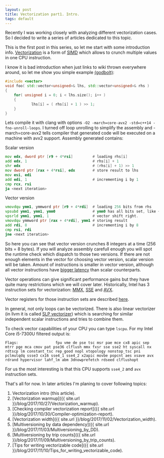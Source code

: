 ```yaml
---
layout: post
title: Vectorization part1. Intro.
tags: default
---
```


Recently I was working closely with analyzing different vectorization cases. So I decided to write a series of articles dedicated to this topic.

This is the first post in this series, so let me start with some introduction info. [Vectorization](https://stackoverflow.com/questions/1422149/what-is-vectorization) is a form of [SIMD](https://en.wikipedia.org/wiki/SIMD) which allows to crunch multiple values in one CPU instruction.

I know it is bad introduction when just links to wiki thrown everywhere around, so let me show you simple example [(godbolt)](https://godbolt.org/#g:!((g:!((g:!((h:codeEditor,i:(j:1,source:'%23include+%3Cvector%3E%0Avoid+foo(+std::vector%3Cunsigned%3E%26+lhs,+std::vector%3Cunsigned%3E%26+rhs+)%0A%7B%0A++++for(+unsigned+i+%3D+0%3B+i+%3C+lhs.size()%3B+i%2B%2B+)%0A++++%7B%0A++++++++++++lhs%5Bi%5D+%3D+(+rhs%5Bi%5D+%2B+1+)+%3E%3E+1%3B++++++++%0A++++%7D%0A%7D'),l:'5',n:'0',o:'C%2B%2B+source+%231',t:'0')),header:(),k:50,l:'4',m:100,n:'0',o:'',s:0,t:'0'),(g:!((h:compiler,i:(compiler:clang_trunk,filters:(b:'0',binary:'1',commentOnly:'0',demangle:'0',directives:'0',execute:'1',intel:'0',trim:'0'),libs:!(),options:'-O2+-march%3Dcore-avx2+-std%3Dc%2B%2B14+-fno-unroll-loops',source:1),l:'5',n:'0',o:'x86-64+clang+(trunk)+(Editor+%231,+Compiler+%231)',t:'0')),k:50,l:'4',n:'0',o:'',s:0,t:'0')),l:'2',n:'0',o:'',t:'0')),version:4):

```cpp
#include <vector>
void foo( std::vector<unsigned>& lhs, std::vector<unsigned>& rhs )
{
    for( unsigned i = 0; i < lhs.size(); i++ )
    {
            lhs[i] = ( rhs[i] + 1 ) >> 1;
    }
}
```
Lets compile it with clang with options `-O2 -march=core-avx2 -std=c++14 -fno-unroll-loops`. I turned off loop unrolling to simplify the assembly and -march=core-avx2 tells compiler that generated code will be executed on a machine with avx2 support. Assembly generated contains:

Scalar version
```asm
mov edx, dword ptr [r9 + 4*rsi]         # loading rhs[i]
add edx, 1                              # rhs[i] + 1
shr edx                                 # (rhs[i] + 1) >> 1
mov dword ptr [rax + 4*rsi], edx        # store result to lhs
mov esi, edi
add edi, 1                              # incrementing i by 1
cmp rcx, rsi
ja <next iteration>
```
Vector version
```asm
vmovdqu ymm1, ymmword ptr [r9 + 4*rdi]  # loading 256 bits from rhs
vpsubd ymm1, ymm1, ymm0                 # ymm0 has all bits set, like +1
vpsrld ymm1, ymm1, 1                    # vector shift right.
vmovdqu ymmword ptr [rax + 4*rdi], ymm1 # storing result 
add rdi, 8                              # incrementing i by 8
cmp rsi, rdi
jne <next iteration>
```

So here you can see that vector version crunches 8 integers at a time (256 bits = 8 bytes). If you will analyze assembly carefull enough you will spot the runtime check which dispatch to those two versions. If there are not enough elements in the vector for choosing vector version, scalar version will be taken. Amount of instructions is smaller in vector version, although all vector instructions have [bigger latency](http://ithare.com/infographics-operation-costs-in-cpu-clock-cycles/<Paste>) than scalar counterparts.

Vector operations can give significant performance gains but they have quite many restrictions which we will cover later.
Historically, Intel has 3 instruction sets for vectorization: [MMX](https://en.wikipedia.org/wiki/MMX_(instruction_set)), [SSE](https://en.wikipedia.org/wiki/Streaming_SIMD_Extensions) and [AVX](https://en.wikipedia.org/wiki/Advanced_Vector_Extensions).

Vector registers for those instruction sets are described [here](https://en.wikipedia.org/wiki/X86#/media/File:Table_of_x86_Registers_svg.svg).

In general, not only loops can be vectorized. There is also linear vectorizer (in llvm it is called [SLP vectorizer](https://llvm.org/docs/Vectorizers.html#slp-vectorizer)) which is searching for similar independent scalar instructions and tries to combine them.

To check vector capabilities of your CPU you can type `lscpu`. For my Intel Core i5-7300U filtered output is:
```
Flags:                 fpu vme de pse tsc msr pae mce cx8 apic sep mtrr pge mca cmov pat pse36 clflush mmx fxsr sse sse2 ht syscall nx rdtscp lm constant_tsc rep_good nopl xtopology nonstop_tsc pni pclmulqdq ssse3 cx16 sse4_1 sse4_2 x2apic movbe popcnt aes xsave avx rdrand hypervisor lahf_lm abm 3dnowprefetch rdseed clflushopt
```

For us the most interesting is that this CPU supports `sse4_2` and `avx` instruction sets.

That's all for now. In later articles I'm planing to cover following topics:
1. Vectorization intro (this article).
2. [Vectorization warmup]({{ site.url }}/blog/2017/10/27/Vectorization_warmup).
3. [Checking compiler vectorization report]({{ site.url }}/blog/2017/10/30/Compiler-optimization-report).
4. [Vectorization width]({{ site.url }}/blog/2017/11/02/Vectorization_width).
5. [Multiversioning by data dependency]({{ site.url }}/blog/2017/11/03/Multiversioning_by_DD).
6. [Multiversioning by trip counts]({{ site.url }}/blog/2017/11/09/Multiversioning_by_trip_counts).
7. [Tips for writing vectorizable code]({{ site.url }}/blog/2017/11/10/Tips_for_writing_vectorizable_code).
